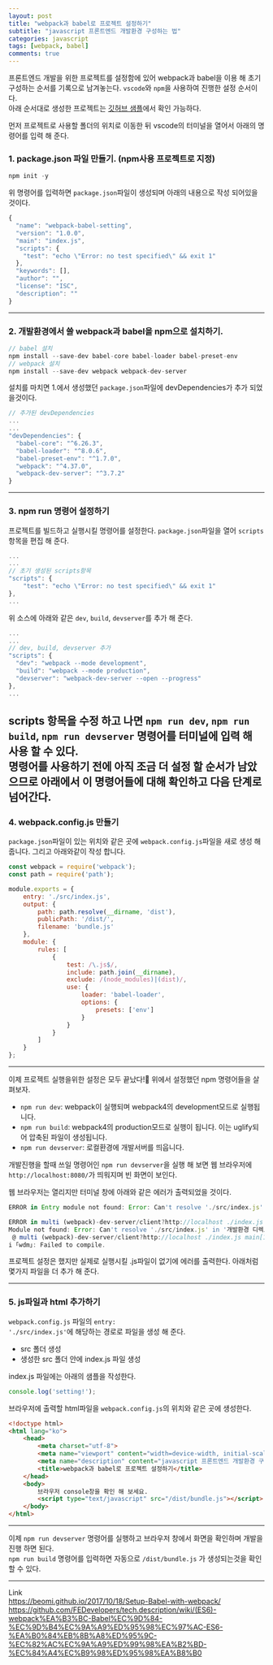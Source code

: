 ```yaml
---
layout: post
title: "webpack과 babel로 프로젝트 설정하기"
subtitle: "javascript 프론트엔드 개발환경 구성하는 법"
categories: javascript
tags: [webpack, babel]
comments: true
---
```

프론트엔드 개발을 위한 프로젝트를 설정함에 있어 webpack과 babel을 이용 해 초기 구성하는 순서를 기록으로 남겨놓는다.
<code>vscode</code>와 <code>npm</code>을 사용하여 진행한 설정 순서이다.  
아래 순서대로 생성한 프로젝트는 [깃허브 샘플](https://github.com/chimimode/webpack-babel-setting)에서 확인 가능하다.

먼저 프로젝트로 사용할 폴더의 위치로 이동한 뒤 vscode의 터미널을 열어서 아래의 명령어를 입력 해 준다.

### 1. package.json 파일 만들기. (npm사용 프로젝트로 지정)
```javascript
npm init -y
```
위 명령어를 입력하면 `package.json`파일이 생성되며 아래의 내용으로 작성 되어있을 것이다.
```javascript
{
  "name": "webpack-babel-setting",
  "version": "1.0.0",
  "main": "index.js",
  "scripts": {
    "test": "echo \"Error: no test specified\" && exit 1"
  },
  "keywords": [],
  "author": "",
  "license": "ISC",
  "description": ""
}
```
---
### 2. 개발환경에서 쓸 webpack과 babel을 npm으로 설치하기.
```javascript
// babel 설치
npm install --save-dev babel-core babel-loader babel-preset-env
// webpack 설치
npm install --save-dev webpack webpack-dev-server
```
설치를 마치면 1.에서 생성했던 `package.json`파일에 devDependencies가 추가 되었을것이다.
```javascript
// 추가된 devDependencies
...
...
"devDependencies": {
  "babel-core": "^6.26.3",
  "babel-loader": "^8.0.6",
  "babel-preset-env": "^1.7.0",
  "webpack": "^4.37.0",
  "webpack-dev-server": "^3.7.2"
}
```
---
### 3. npm run 명령어 설정하기
프로젝트를 빌드하고 실행시킬 명령어를 설정한다. 
`package.json`파일을 열어 `scripts` 항목을 편집 해 준다.
```javascript
...
...
// 초기 생성된 scripts항목
"scripts": {
    "test": "echo \"Error: no test specified\" && exit 1"
},
...
```
위 소스에 아래와 같은 <code>dev</code>, <code>build</code>, <code>devserver</code>를 추가 해 준다.
```javascript
...
...
// dev, build, devserver 추가
"scripts": {
  "dev": "webpack --mode development",
  "build": "webpack --mode production",
  "devserver": "webpack-dev-server --open --progress"
},
...
```  
scripts 항목을 수정 하고 나면 `npm run dev`, `npm run build`, `npm run devserver` 명령어를 터미널에 입력 해 사용 할 수 있다.  
명령어를 사용하기 전에 아직 조금 더 설정 할 순서가 남았으므로 아래에서 이 명령어들에 대해 확인하고 다음 단계로 넘어간다.
---
### 4. webpack.config.js 만들기
`package.json`파일이 있는 위치와 같은 곳에 `webpack.config.js`파일을 새로 생성 해 줍니다. 그리고 아래와같이 작성 합니다.
```javascript
const webpack = require('webpack');
const path = require('path');

module.exports = {
    entry: './src/index.js',
    output: {
        path: path.resolve(__dirname, 'dist'),
        publicPath: '/dist/',
        filename: 'bundle.js'
    },
    module: {
        rules: [
            {
                test: /\.js$/,
                include: path.join(__dirname),
                exclude: /(node_modules)|(dist)/,
                use: {
                    loader: 'babel-loader',
                    options: {
                        presets: ['env']
                    }
                }
            }
        ]
    }
};
```
---
이제 프로젝트 실행을위한 설정은 모두 끝났다!🤗
위에서 설정했던 npm 명령어들을 살펴보자.
- `npm run dev`: webpack이 실행되며 webpack4의 development모드로 실행됩니다.
- `npm run build`: webpack4의 production모드로 실행이 됩니다. 이는 uglify되어 압축된 파일이 생성됩니다.
- `npm run devserver`: 로컬환경에 개발서버를 띄웁니다.

개발진행을 할때 쓰일 명령어인 `npm run devserver`을 실행 해 보면 웹 브라우저에 <code>http://localhost:8080/</code>가 띄워지며 빈 화면이 보인다.

웹 브라우저는 열리지만 터미널 창에 아래와 같은 에러가 출력되었을 것이다.
```javascript
ERROR in Entry module not found: Error: Can't resolve './src/index.js' in '개발환경 디렉토리'

ERROR in multi (webpack)-dev-server/client?http://localhost ./index.js
Module not found: Error: Can't resolve './src/index.js' in '개발환경 디렉토리'
 @ multi (webpack)-dev-server/client?http://localhost ./index.js main[1]
i ｢wdm｣: Failed to compile.
```  
프로젝트 설정은 했지만 실제로 실행시킬 .js파일이 없기에 에러를 출력한다.
아래처럼 몇가지 파일을 더 추가 해 준다.  

---

### 5. js파일과 html 추가하기
`webpack.config.js` 파일의 <code>entry: './src/index.js'</code>에 해당하는 경로로 파일을 생성 해 준다.
- src 폴더 생성
- 생성한 src 폴더 안에 index.js 파일 생성  

index.js 파일에는 아래의 샘플을 작성한다.
```javascript
console.log('setting!');
```  

브라우저에 출력할 html파일을 `webpack.config.js`의 위치와 같은 곳에 생성한다.  
```HTML
<!doctype html>
<html lang="ko">
    <head>
        <meta charset="utf-8">
        <meta name="viewport" content="width=device-width, initial-scale=1, viewport-fit=cover">
        <meta name="description" content="javascript 프론트엔드 개발환경 구성하는 법">
        <title>webpack과 babel로 프로젝트 설정하기</title>
    </head>
    <body>
        브라우저 console창을 확인 해 보세요.
        <script type="text/javascript" src="/dist/bundle.js"></script>
    </body>
</html>
```
---
이제 `npm run devserver` 명령어를 실행하고 브라우저 창에서 화면을 확인하며 개발을 진행 하면 된다.  
`npm run build` 명령어를 입력하면 자동으로 `/dist/bundle.js` 가 생성되는것을 확인 할 수 있다.

---
Link  
https://beomi.github.io/2017/10/18/Setup-Babel-with-webpack/  
https://github.com/FEDevelopers/tech.description/wiki/(ES6)-webpack%EA%B3%BC-Babel%EC%9D%84-%EC%9D%B4%EC%9A%A9%ED%95%98%EC%97%AC-ES6-%EA%B0%84%EB%8B%A8%ED%95%9C-%EC%82%AC%EC%9A%A9%ED%99%98%EA%B2%BD-%EC%84%A4%EC%B9%98%ED%95%98%EA%B8%B0
